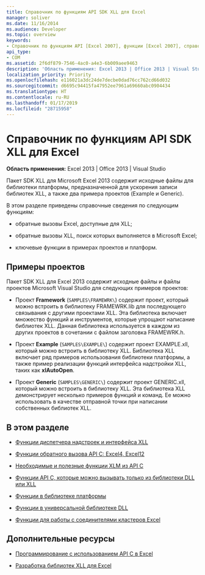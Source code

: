 ```yaml
---
title: Справочник по функциям API SDK XLL для Excel
manager: soliver
ms.date: 11/16/2014
ms.audience: Developer
ms.topic: overview
keywords:
- Справочник по функциям API [Excel 2007], функции [Excel 2007], справочник [Excel 2007], пакет средств разработки XLL для Excel 2007, справочник
api_type:
- COM
ms.assetid: 2f6df879-7546-4ac0-a4e3-6b009aee9463
description: 'Область применения: Excel 2013 | Office 2013 | Visual Studio'
localization_priority: Priority
ms.openlocfilehash: e116021a3dc24de7decbe0dad76cc762cd66d032
ms.sourcegitcommit: d6695c94415fa47952ee7961a69660abc0904434
ms.translationtype: HT
ms.contentlocale: ru-RU
ms.lasthandoff: 01/17/2019
ms.locfileid: "28715958"
---
```

# <a name="excel-xll-sdk-api-function-reference"></a>Справочник по функциям API SDK XLL для Excel

**Область применения:** Excel 2013 | Office 2013 | Visual Studio 
  
Пакет SDK XLL для Microsoft Excel 2013 содержит исходные файлы для библиотеки платформы, предназначенной для ускорения записи библиотек XLL, а также два примера проектов (Example и Generic). 
  
В этом разделе приведены справочные сведения по следующим функциям:
  
- обратные вызовы Excel, доступные для XLL;
    
- обратные вызовы XLL, поиск которых выполняется в Microsoft Excel;
    
- ключевые функции в примерах проектов и платформ.
    
## <a name="sample-projects"></a>Примеры проектов

Пакет SDK XLL для Excel 2013 содержит исходные файлы и файлы проектов Microsoft Visual Studio для следующих примеров проектов:
  
- Проект **Framework** (`SAMPLES\FRAMEWRK\`) содержит проект, который можно встроить в библиотеку FRAMEWRK.lib для последующего связывания с другими проектами XLL. Эта библиотека включает множество функций и инструментов, которые упрощают написание библиотек XLL. Данная библиотека используется в каждом из других проектов в сочетании с файлом заголовка FRAMEWRK.h.
    
- Проект **Example** (`SAMPLES\EXAMPLE\`) содержит проект EXAMPLE.xll, который можно встроить в библиотеку XLL. Библиотека XLL включает ряд примеров использования библиотеки платформы, а также пример реализации функций интерфейса надстройки XLL, таких как **xlAutoOpen**.
    
- Проект **Generic** (`SAMPLES\GENERIC\`) содержит проект GENERIC.xll, который можно встроить в библиотеку XLL. Эта библиотека XLL демонстрирует несколько примеров функций и команд. Ее можно использовать в качестве отправной точки при написании собственных библиотек XLL.
    
## <a name="in-this-section"></a>В этом разделе

- [Функции диспетчера надстроек и интерфейса XLL](add-in-manager-and-xll-interface-functions.md)
  
- [Функции обратного вызова API C: Excel4, Excel12](c-api-callback-functions-excel4-excel12.md)
  
- [Необходимые и полезные функции XLM из API C](essential-and-useful-c-api-xlm-functions.md)
  
- [Функции API C, которые можно вызывать только из библиотеки DLL или XLL](c-api-functions-that-can-be-called-only-from-a-dll-or-xll.md)
  
- [Функции в библиотеке платформы](functions-in-the-framework-library.md)
  
- [Функции в универсальной библиотеке DLL](functions-in-the-generic-dll.md)
  
- [Функции для работы с соединителями кластеров Excel](excel-cluster-connector-functions.md)
  
## <a name="see-also"></a>Дополнительные ресурсы

- [Программирование с использованием API C в Excel](programming-with-the-c-api-in-excel.md)
  
- [Разработка библиотек XLL для Excel](developing-excel-xlls.md)

